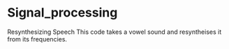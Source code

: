 # Signal_processing
Resynthesizing Speech
This code takes a vowel sound and resyntheises it from its frequencies.
